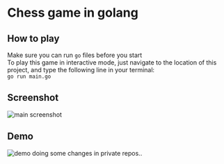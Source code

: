 # Chess game in golang

## How to play
Make sure you can run `go` files before you start  
To play this game in interactive mode, just navigate to the location of this project, and type the following line in your terminal:  
`go run main.go` 

## Screenshot
<img src = "https://github.com/dilyar85/chess/blob/master/screenshots/main-screenshot.png" alt = "main screenshot">
   

## Demo 
<img src = "https://github.com/dilyar85/chess/blob/master/screenshots/example.gif" alt = "demo">
doing some changes in private repos..
